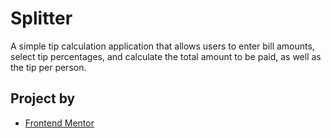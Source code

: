 # Splitter

A simple tip calculation application that allows users to enter bill amounts, select tip percentages, and calculate the total amount to be paid, as well as the tip per person.

## Project by

 - [Frontend Mentor](https://www.frontendmentor.io/challenges/tip-calculator-app-ugJNGbJUX/hub)